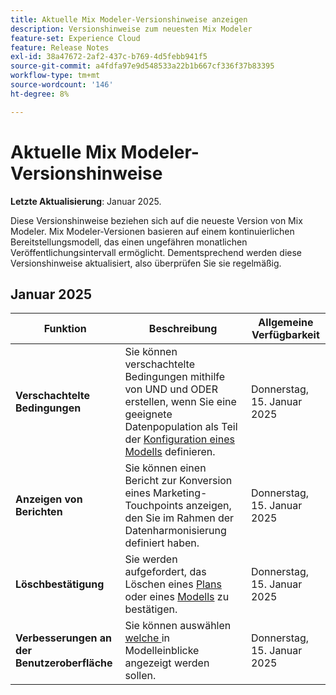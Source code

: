 ```yaml
---
title: Aktuelle Mix Modeler-Versionshinweise anzeigen
description: Versionshinweise zum neuesten Mix Modeler
feature-set: Experience Cloud
feature: Release Notes
exl-id: 38a47672-2af2-437c-b769-4d5febb941f5
source-git-commit: a4fdfa97e9d548533a22b1b667cf336f37b83395
workflow-type: tm+mt
source-wordcount: '146'
ht-degree: 8%

---
```


# Aktuelle Mix Modeler-Versionshinweise

**Letzte Aktualisierung**: Januar 2025.

Diese Versionshinweise beziehen sich auf die neueste Version von Mix Modeler. Mix Modeler-Versionen basieren auf einem kontinuierlichen Bereitstellungsmodell, das einen ungefähren monatlichen Veröffentlichungsintervall ermöglicht. Dementsprechend werden diese Versionshinweise aktualisiert, also überprüfen Sie sie regelmäßig.

## Januar 2025

| Funktion | Beschreibung | Allgemeine Verfügbarkeit |
|---|---|---|
| **Verschachtelte Bedingungen** | Sie können verschachtelte Bedingungen mithilfe von UND und ODER erstellen, wenn Sie eine geeignete Datenpopulation als Teil der [Konfiguration eines Modells](/help/models/create.md#configure) definieren. | Donnerstag, 15. Januar 2025 |
| **Anzeigen von Berichten** | Sie können einen Bericht zur Konversion eines Marketing-Touchpoints anzeigen, den Sie im Rahmen der Datenharmonisierung definiert haben. | Donnerstag, 15. Januar 2025 |
| **Löschbestätigung** | Sie werden aufgefordert, das Löschen eines [Plans](/help/plans/overview.md#delete-plans) oder eines [Modells](/help/models/overview.md#delete-models) zu bestätigen. | Donnerstag, 15. Januar 2025 |
| **Verbesserungen an der Benutzeroberfläche** | Sie können auswählen[ welche ](/help/models/insights.md#factors-beta) in Modelleinblicke angezeigt werden sollen. | Donnerstag, 15. Januar 2025 |

